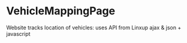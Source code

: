 # VehicleMappingPage
Website tracks location of vehicles: uses API from Linxup ajax &amp; json + javascript
